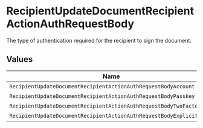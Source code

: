 # RecipientUpdateDocumentRecipientActionAuthRequestBody

The type of authentication required for the recipient to sign the document.


## Values

| Name                                                                 | Value                                                                |
| -------------------------------------------------------------------- | -------------------------------------------------------------------- |
| `RecipientUpdateDocumentRecipientActionAuthRequestBodyAccount`       | ACCOUNT                                                              |
| `RecipientUpdateDocumentRecipientActionAuthRequestBodyPasskey`       | PASSKEY                                                              |
| `RecipientUpdateDocumentRecipientActionAuthRequestBodyTwoFactorAuth` | TWO_FACTOR_AUTH                                                      |
| `RecipientUpdateDocumentRecipientActionAuthRequestBodyExplicitNone`  | EXPLICIT_NONE                                                        |